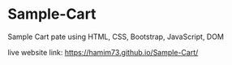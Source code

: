 # Sample-Cart
Sample Cart pate using HTML, CSS, Bootstrap, JavaScript, DOM

live website link: https://hamim73.github.io/Sample-Cart/

